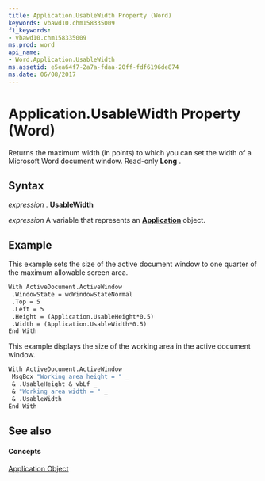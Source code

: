 ```yaml
---
title: Application.UsableWidth Property (Word)
keywords: vbawd10.chm158335009
f1_keywords:
- vbawd10.chm158335009
ms.prod: word
api_name:
- Word.Application.UsableWidth
ms.assetid: e5ea64f7-2a7a-fdaa-20ff-fdf6196de874
ms.date: 06/08/2017
---
```



# Application.UsableWidth Property (Word)

Returns the maximum width (in points) to which you can set the width of a Microsoft Word document window. Read-only  **Long** .


## Syntax

 _expression_ . **UsableWidth**

 _expression_ A variable that represents an **[Application](application-object-word.md)** object.


## Example

This example sets the size of the active document window to one quarter of the maximum allowable screen area.


```vb
With ActiveDocument.ActiveWindow 
 .WindowState = wdWindowStateNormal 
 .Top = 5 
 .Left = 5 
 .Height = (Application.UsableHeight*0.5) 
 .Width = (Application.UsableWidth*0.5) 
End With
```

This example displays the size of the working area in the active document window.




```vb
With ActiveDocument.ActiveWindow 
 MsgBox "Working area height = " _ 
 & .UsableHeight & vbLf _ 
 & "Working area width = " _ 
 & .UsableWidth 
End With
```


## See also


#### Concepts


[Application Object](application-object-word.md)

